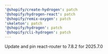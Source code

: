 ```yaml
---
'@shopify/create-hydrogen': patch
'@shopify/hydrogen-react': patch
'@shopify/remix-oxygen': patch
'skeleton': patch
'@shopify/hydrogen': patch
'@shopify/cli-hydrogen': patch
---
```


Update and pin react-router to 7.8.2 for 2025.7.0
